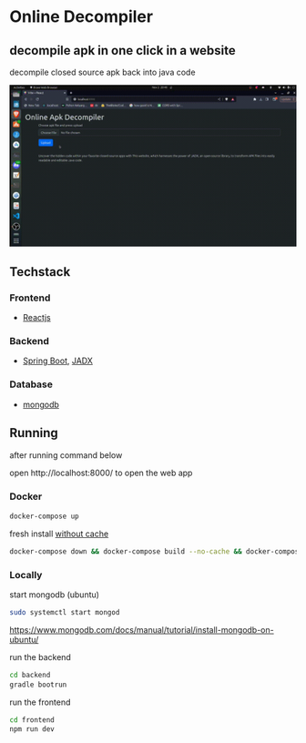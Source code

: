 # Online Decompiler

## decompile apk in one click in a website 
decompile closed source apk back into java code

![](./assets/showcase.gif)

## Techstack
### Frontend 
- [Reactjs](https://react.dev/)

### Backend 
- [Spring Boot](https://spring.io/projects/spring-boot), [JADX](https://github.com/skylot/jadx)

### Database
- [mongodb](https://www.mongodb.com/)

## Running

after running command below

open http://localhost:8000/ to open the web app
### Docker


```sh
docker-compose up
```

fresh install [without cache](https://stackoverflow.com/a/44152540/14073678)
```sh
docker-compose down && docker-compose build --no-cache && docker-compose up
```

### Locally

start mongodb (ubuntu)

```sh
sudo systemctl start mongod

```
https://www.mongodb.com/docs/manual/tutorial/install-mongodb-on-ubuntu/

run the backend 

```sh
cd backend
gradle bootrun
```

run the frontend 

```sh
cd frontend
npm run dev
```
